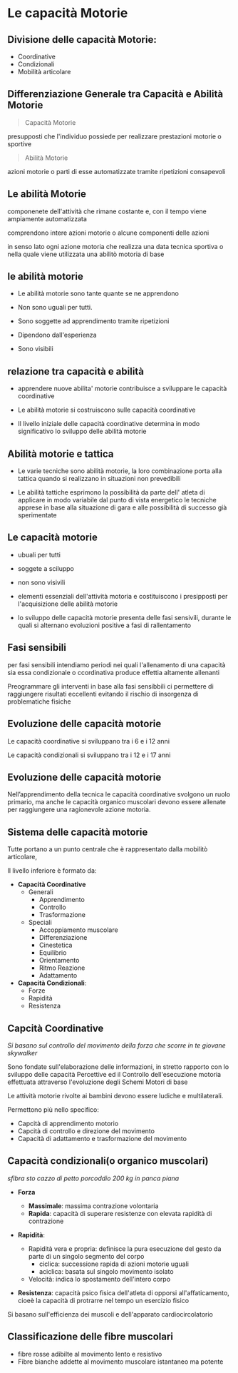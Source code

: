 # Le capacità Motorie

## Divisione delle capacità Motorie:
- Coordinative
- Condizionali
- Mobilità articolare

## Differenziazione Generale tra Capacità e Abilità Motorie

> Capacità Motorie

presupposti che l'individuo possiede per realizzare prestazioni motorie o sportive

> Abilità Motorie
 
azioni motorie o parti di esse automatizzate tramite ripetizioni consapevoli

## Le abilità Motorie

componenete dell'attività che rimane costante e, con il tempo viene ampiamente automatizzata

comprendono intere azioni motorie o alcune componenti delle azioni

in senso lato ogni azione motoria che realizza una data tecnica sportiva o nella quale viene utilizzata una abilitò motoria di base

## le abilità motorie

- Le abilità motorie sono tante quante se ne apprendono

- Non sono uguali per tutti.

- Sono soggette ad apprendimento tramite ripetizioni

- Dipendono dall'esperienza

- Sono visibili

## relazione tra capacità e abilità
- apprendere nuove abilita' motorie contribuisce a sviluppare le capacità coordinative

- Le abilità motorie si costruiscono sulle capacità coordinative

- Il livello iniziale delle capacità coordinative determina in modo significativo lo sviluppo delle abilità motorie 

## Abilità motorie e tattica
- Le varie tecniche sono abilità motorie, la loro combinazione porta alla tattica quando si realizzano in situazioni non prevedibili

- Le abilità tattiche esprimono la possibilità da parte dell' atleta di applicare in modo variabile dal punto di vista energetico le tecniche apprese in base alla situazione di gara e alle possibilità di successo già sperimentate

## Le capacità motorie
- ubuali per tutti
- soggete a sciluppo 
- non sono visivili

- elementi essenziali dell'attività motoria e costituiscono i presipposti per l'acquisizione delle abilità motorie

- lo sviluppo delle capacità motorie presenta delle fasi sensivili, durante le quali si alternano evoluzioni positive a fasi di rallentamento

## Fasi sensibili 

per fasi sensibili intendiamo periodi nei quali l'allenamento di una capacità sia essa condizionale o ccordinativa produce effettia altamente allenanti

Preogrammare gli interventi in base alla fasi sensibbili ci permettere di raggiungere risultati eccellenti evitando il rischio di insorgenza di problematiche fisiche

## Evoluzione delle capacità motorie

Le capacità coordinative si sviluppano tra i 6 e i 12 anni

Le capacità condizionali si sviluppano tra i 12 e i 17 anni

## Evoluzione delle capacità motorie

Nell’apprendimento della tecnica le capacità coordinative svolgono un ruolo primario, ma anche le capacità organico muscolari devono essere allenate per raggiungere una ragionevole azione motoria.

## Sistema delle capacità motorie

Tutte portano a un punto centrale che è rappresentato dalla mobilitò articolare,

Il livello inferiore è formato da:
- **Capacità Coordinative**
	- Generali
		- Apprendimento
		- Controllo
		- Trasformazione
	- Speciali
		- Accoppiamento muscolare
		- Differenziazione
		- Cinestetica
		- Equilibrio
		- Orientamento
		- Ritmo Reazione
		- Adattamento
- **Capacità Condizionali**:
	- Forze
	- Rapidità 
	- Resistenza


## Capcità Coordinative

*Si basano sul controllo del movimento della forza che scorre in te giovane skywalker*

Sono fondate sull'elaborazione delle informazioni, in stretto rapporto con lo sviluppo delle capacità Percettive ed il Controllo dell'esecuzione motoria effettuata attraverso l'evoluzione degli Schemi Motori di base

Le attività motorie rivolte ai bambini devono essere ludiche e multilaterali.

Permettono più nello specifico:
- Capcità di apprendimento motorio
- Capcità di controllo e direzione del movimento
- Capacità di adattamento e trasformazione del movimento

## Capacità condizionali(o organico muscolari)

*sfibra sto cazzo di petto porcoddio 200 kg in panca piana*

- **Forza**
	- **Massimale**: massima contrazione volontaria
	- **Rapida**: capacità di superare resistenze con elevata rapidità di contrazione
	
- **Rapidità**:
	- Rapidità vera e propria: definisce la pura esecuzione del gesto da parte di un singolo segmento del corpo
		- ciclica: successione rapida di azioni motorie uguali
		- aciclica: basata sul singolo movimento isolato
	- Velocità: indica lo spostamento dell'intero corpo
- **Resistenza**: capacità psico fisica dell'atleta di opporsi all'affaticamento, cioeè la capacità di protrarre nel tempo un esercizio fisico

Si basano sull'efficienza dei muscoli e dell'apparato cardiocircolatorio

## Classificazione delle fibre muscolari

- fibre rosse adibilte al movimento lento e resistivo
- Fibre bianche addette al movimento muscolare istantaneo ma potente
<!--stackedit_data:
eyJoaXN0b3J5IjpbMTgwMDM5NjAwMiwxODkzODU3ODczXX0=
-->